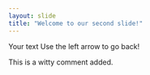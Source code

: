 ```yaml
---
layout: slide
title: "Welcome to our second slide!"
---
```

Your text
Use the left arrow to go back!

This is a witty comment added.
